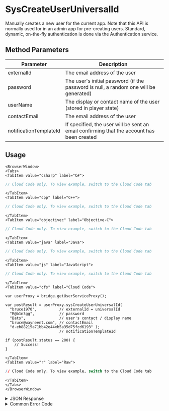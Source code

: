 # SysCreateUserUniversalId

Manually creates a new user for the current app. Note that this API is normally used for in an admin app for pre-creating users. Standard, dynamic, on-the-fly authentication is done via the Authentication service.

<PartialServop service_name="user" operation_name="SYS_CREATE_USER_UNIVERSAL_ID" />

## Method Parameters

| Parameter              | Description                                                                               |
| ---------------------- | ----------------------------------------------------------------------------------------- |
| externalId             | The email address of the user                                                             |
| password               | The user's initial password (if the password is null, a random one will be generated)     |
| userName               | The display or contact name of the user (stored in player state)                          |
| contactEmail           | The email address of the user                                                             |
| notificationTemplateId | If specified, the user will be sent an email confirming that the account has been created |

## Usage

```mdx-code-block
<BrowserWindow>
<Tabs>
<TabItem value="csharp" label="C#">
```

```csharp
// Cloud Code only. To view example, switch to the Cloud Code tab
```

```mdx-code-block
</TabItem>
<TabItem value="cpp" label="C++">
```

```cpp
// Cloud Code only. To view example, switch to the Cloud Code tab
```

```mdx-code-block
</TabItem>
<TabItem value="objectivec" label="Objective-C">
```

```objectivec
// Cloud Code only. To view example, switch to the Cloud Code tab
```

```mdx-code-block
</TabItem>
<TabItem value="java" label="Java">
```

```java
// Cloud Code only. To view example, switch to the Cloud Code tab
```

```mdx-code-block
</TabItem>
<TabItem value="js" label="JavaScript">
```

```javascript
// Cloud Code only. To view example, switch to the Cloud Code tab
```

```mdx-code-block
</TabItem>
<TabItem value="cfs" label="Cloud Code">
```

```cfscript
var userProxy = bridge.getUserServiceProxy();

var postResult = userProxy.sysCreateUserUniversalId(
  "bruce1970",          // externalId = universalId
  "R@b1n3gg",           // password
  "Bats",               // user's contact / display name
  "bruce@wayneent.com", // contactEmail
  "d-eb88215a71bb42e44xb5a35d75fcd6193" );
                        // notificationTemplateId

if (postResult.status == 200) {
    // Success!
}
```

```mdx-code-block
</TabItem>
<TabItem value="r" label="Raw">
```

```r
// Cloud Code only. To view example, switch to the Cloud Code tab
```

```mdx-code-block
</TabItem>
</Tabs>
</BrowserWindow>
```

<details>
<summary>JSON Response</summary>

```json
{
    "status": 200,
    "data": {
        "profileId": "0b53155b-1fc8-4916-xxxx-298379efc67a"
    }
}
```

</details>

<details>
<summary>Common Error Code</summary>

### Status Codes

| Code   | Name                     | Description                                                  |
| ------ | ------------------------ | ------------------------------------------------------------ |
| 550022 | INVALID_PASSWORD_CONTENT | The password doesn't meet the minimum password requirements. |

</details>
